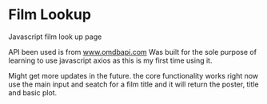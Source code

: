 # Film Lookup 
Javascript film look up page 

API been used is from www.omdbapi.com 
Was built for the sole purpose of learning to use javascript axios as this is my first time using it. 

Might get more updates in the future. the core functionality works right now use the main input and seatch for a film title and it will return the poster, title and basic plot.


